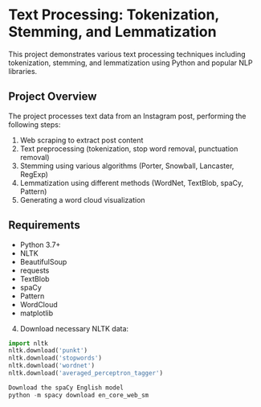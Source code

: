 # Text Processing: Tokenization, Stemming, and Lemmatization

This project demonstrates various text processing techniques including tokenization, stemming, and lemmatization using Python and popular NLP libraries.

## Project Overview

The project processes text data from an Instagram post, performing the following steps:
1. Web scraping to extract post content
2. Text preprocessing (tokenization, stop word removal, punctuation removal)
3. Stemming using various algorithms (Porter, Snowball, Lancaster, RegExp)
4. Lemmatization using different methods (WordNet, TextBlob, spaCy, Pattern)
5. Generating a word cloud visualization

## Requirements

- Python 3.7+
- NLTK
- BeautifulSoup
- requests
- TextBlob
- spaCy
- Pattern
- WordCloud
- matplotlib

4. Download necessary NLTK data:
```python
import nltk
nltk.download('punkt')
nltk.download('stopwords')
nltk.download('wordnet')
nltk.download('averaged_perceptron_tagger')

Download the spaCy English model
python -m spacy download en_core_web_sm

